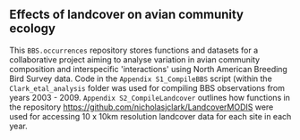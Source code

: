 ## Effects of landcover on avian community ecology

This `BBS.occurrences` repository stores functions and datasets for a collaborative project aiming to analyse variation in avian community composition and interspecific 'interactions' using North American Breeding Bird Survey data. Code in the `Appendix S1_CompileBBS` script (within the `Clark_etal_analysis` folder was used for compiling BBS observations from years 2003 - 2009. `Appendix S2_CompileLandcover` outlines how functions in the repository https://github.com/nicholasjclark/LandcoverMODIS were used for accessing 10 x 10km resolution landcover data for each site in each year.

